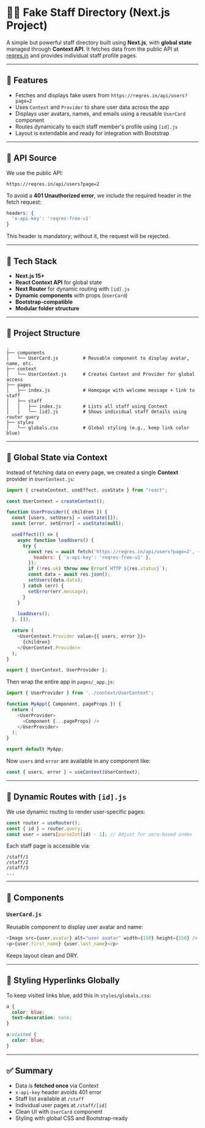 # 🧑‍💼 Fake Staff Directory (Next.js Project)

A simple but powerful staff directory built using **Next.js**, with **global state** managed through **Context API**. It fetches data from the public API at [reqres.in](https://reqres.in/api/users?page=2) and provides individual staff profile pages.

---

## 🚀 Features

- Fetches and displays fake users from `https://reqres.in/api/users?page=2`
- Uses `Context` and `Provider` to share user data across the app
- Displays user avatars, names, and emails using a reusable `UserCard` component
- Routes dynamically to each staff member's profile using `[id].js`
- Layout is extendable and ready for integration with Bootstrap

---

## 📡 API Source

We use the public API:

```
https://reqres.in/api/users?page=2
```

To avoid a **401 Unauthorized error**, we include the required header in the fetch request:

```js
headers: {
  'x-api-key': 'reqres-free-v1'
}
```

This header is mandatory; without it, the request will be rejected.

---

## 🧠 Tech Stack

- **Next.js 15+**
- **React Context API** for global state
- **Next Router** for dynamic routing with `[id].js`
- **Dynamic components** with props (`UserCard`)
- **Bootstrap-compatible**
- **Modular folder structure**

---

## 📁 Project Structure

```
.
├── components
│   └── UserCard.js         # Reusable component to display avatar, name, etc.
├── context
│   └── UserContext.js      # Creates Context and Provider for global access
├── pages
│   ├── index.js            # Homepage with welcome message + link to staff
│   ├── staff
│   │   ├── index.js        # Lists all staff using Context
│   │   └── [id].js         # Shows individual staff details using router query
├── styles
│   └── globals.css         # Global styling (e.g., keep link color blue)
```

---

## 🔄 Global State via Context

Instead of fetching data on every page, we created a single **Context** provider in `UserContext.js`:

```js
import { createContext, useEffect, useState } from "react";

const UserContext = createContext();

function UserProvider({ children }) {
  const [users, setUsers] = useState([]);
  const [error, setError] = useState(null);

  useEffect(() => {
    async function loadUsers() {
      try {
        const res = await fetch('https://reqres.in/api/users?page=2', {
          headers: { 'x-api-key': 'reqres-free-v1' },
        });
        if (!res.ok) throw new Error(`HTTP ${res.status}`);
        const data = await res.json();
        setUsers(data.data);
      } catch (err) {
        setError(err.message);
      }
    }

    loadUsers();
  }, []);

  return (
    <UserContext.Provider value={{ users, error }}>
      {children}
    </UserContext.Provider>
  );
}

export { UserContext, UserProvider };
```

Then wrap the entire app in `pages/_app.js`:

```js
import { UserProvider } from '../context/UserContext';

function MyApp({ Component, pageProps }) {
  return (
    <UserProvider>
      <Component {...pageProps} />
    </UserProvider>
  );
}

export default MyApp;
```

Now `users` and `error` are available in any component like:

```js
const { users, error } = useContext(UserContext);
```

---

## 🧱 Dynamic Routes with `[id].js`

We use dynamic routing to render user-specific pages:

```js
const router = useRouter();
const { id } = router.query;
const user = users[parseInt(id) - 1]; // Adjust for zero-based index
```

Each staff page is accessible via:

```
/staff/1
/staff/2
/staff/3
...
```

---

## 🧩 Components

### `UserCard.js`

Reusable component to display user avatar and name:

```js
<Image src={user.avatar} alt="user avatar" width={150} height={150} />
<p>{user.first_name} {user.last_name}</p>
```

Keeps layout clean and DRY.

---

## 🔗 Styling Hyperlinks Globally

To keep visited links blue, add this in `styles/globals.css`:

```css
a {
  color: blue;
  text-decoration: none;
}

a:visited {
  color: blue;
}
```

---

## ✅ Summary

- Data is **fetched once** via Context
- `x-api-key` header avoids 401 error
- Staff list available at `/staff`
- Individual user pages at `/staff/[id]`
- Clean UI with `UserCard` component
- Styling with global CSS and Bootstrap-ready
